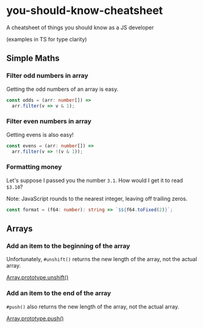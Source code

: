 # you-should-know-cheatsheet
A cheatsheet of things you should know as a JS developer

(examples in TS for type clarity)

## Simple Maths

### Filter odd numbers in array

Getting the odd numbers of an array is easy.

```ts
const odds = (arr: number[]) =>
  arr.filter(v => v & 1);
```

### Filter even numbers in array

Getting evens is also easy!

```ts
const evens = (arr: number[]) =>
  arr.filter(v => !(v & 1));
```

### Formatting money

Let's suppose I passed you the number `3.1`. How would I get
it to read `$3.10`?

Note: JavaScript rounds to the nearest integer, leaving off
trailing zeros.

```ts
const format = (f64: number): string => `$${f64.toFixed(2)}`;
```

## Arrays

### Add an item to the beginning of the array

Unfortunately, `#unshift()` returns the new length of the
array, not the actual array.

[Array.prototype.unshift()](https://developer.mozilla.org/en-US/docs/Web/JavaScript/Reference/Global_Objects/Array/unshift)

### Add an item to the end of the array

`#push()` also returns the new length of the array, not the
actual array.

[Array.prototype.push()](https://developer.mozilla.org/en-US/docs/Web/JavaScript/Reference/Global_Objects/Array/push)
